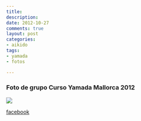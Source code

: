 ```yaml
---  
title:  
description:  
date: 2012-10-27     
comments: true  
layout: post  
categories:  
- aikido   
tags:  
- yamada  
- fotos  

---  
```


### Foto de grupo Curso Yamada Mallorca 2012



![](http://d.pr/i/NMpi+)

[facebook](https://www.facebook.com/login.php?next=https%3A%2F%2Fwww.facebook.com%2Fn%2F%3Fphoto.php%26fbid%3D4790550332249%26set%3Dnp.77688594.1285542583%26type%3D1%26mid%3D6f64811G4c9fd2b7G4a16f12G5%26bcode%3DGugOV8gt_1.1351371611.AaQQ3l-fXgIQBfGT%26n_m)


